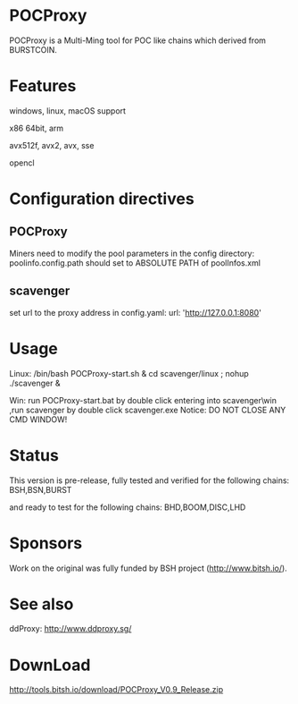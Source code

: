 # POCProxy
POCProxy is a Multi-Ming tool for POC like chains which derived from BURSTCOIN.



Features
========
windows, linux, macOS support

x86 64bit, arm

avx512f, avx2, avx, sse

opencl


Configuration directives
========================
POCProxy
--------
Miners need to modify the pool parameters in the config directory:
poolinfo.config.path should set to ABSOLUTE PATH of poolInfos.xml

scavenger
---------
set url to the proxy address in config.yaml:
url: 'http://127.0.0.1:8080'


Usage
=====
Linux:
/bin/bash POCProxy-start.sh &
cd scavenger/linux ; nohup ./scavenger &

Win:
run POCProxy-start.bat by double click
entering into scavenger\win ,run scavenger by double click scavenger.exe
Notice: DO NOT CLOSE ANY CMD WINDOW!


Status
======
This version is pre-release, fully tested and verified for the following chains:
BSH,BSN,BURST

and ready to test for the following chains:
BHD,BOOM,DISC,LHD


Sponsors
========
Work on the original was fully funded by BSH project (http://www.bitsh.io/).


See also
========
ddProxy: http://www.ddproxy.sg/

DownLoad
========
http://tools.bitsh.io/download/POCProxy_V0.9_Release.zip
